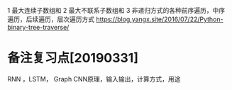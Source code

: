 1 最大连续子数组和
2 最大不联系子数组和
3 非递归方式的各种前序遍历，中序遍历，后续遍历，层次遍历方式
https://blog.yangx.site/2016/07/22/Python-binary-tree-traverse/

# 备注复习点[20190331]
RNN ，LSTM， Graph CNN原理，输入输出，计算方式，用途